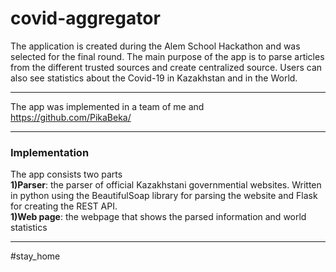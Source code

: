 # covid-aggregator

The application is created during the Alem School Hackathon and was selected for the final round. 
The main purpose of the app is to parse articles from the different trusted sources and create centralized source.
Users can also see statistics about the Covid-19 in Kazakhstan and in the World.<br><hr>
The app was implemented in a team of me and <a href="https://github.com/PikaBeka/">https://github.com/PikaBeka/</a>


<hr>
<h3>Implementation</h3>
The app consists two parts<br>
<strong>1)Parser</strong>: the parser of official Kazakhstani governmential websites. Written in python using the BeautifulSoap
library for parsing the website and Flask for creating the REST API.<br>
<strong>1)Web page</strong>: the webpage that shows the parsed information and world statistics
<hr>
#stay_home
